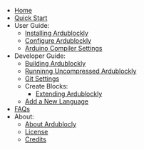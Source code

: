 - [Home](Home)
- [Quick Start](Quick-Start)
- User Guide:
    - [Installing Ardublockly](Installing-Ardublockly)
    - [Configure Ardublockly](Configure-Ardublockly)
    - [Arduino Compiler Settings](Arduino-Compiler-Settings)
- Developer Guide:
    - [Building Ardublockly](Building-Ardublockly)
    - [Runninng Uncompressed Ardublockly](Runninng-Uncompressed-Ardublockly)
    - [Git Settings](Git-Settings)
    - Create Blocks:
        - [Extending Ardublockly](Create-Blocks-~-Extending-Ardublockly)
    - [Add a New Language](Add-New-Language)
- [FAQs](FAQs)
- About:
    - [About Ardublocly](About)
    - [License](License)
    - [Credits](Credits)